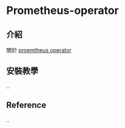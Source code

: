 # Prometheus-operator

## 介紹
關於 [proemtheus operator](https://github.com/prometheus-operator/prometheus-operator)

## 安裝教學
..

## Reference
..
